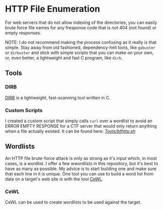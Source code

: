 # HTTP File Enumeration
For web servers that do not allow indexing of the directories, you can easily brute force file names for any fresponse code that is not 404 (not found) or empty responses.

NOTE: I do not recommend making the process confusing as it really is that simple. Stay away from old fashioned, dependency-hell tools, like `gobuster` or `dirbuster` and stick with simple scripts that you can make on your own, or, even better, a lightweight and fast C program, like `dirb`.

## Tools

### DIRB
[DIRB](http://dirb.sourceforge.net/) is a lightweight, fast-scanning tool written in C.

### Custom Scripts
I created a custom script that simply calls `curl` over a wordlist to avoid an ERROR EMPTY RESPONSE for a CTF server that would only return anything when a file actually existed. It can be found here: [*Tools/bfhttp.sh*](https://github.com/weaknetlabs/Penetration-Testing-Grimoire/blob/master/Tools/bfhttp.sh)

## Wordlists
An HTTP file brute-force attack is only as strong as it's input which, in most cases, is a wordlist. I offer a few wwordlists in this repository, but it's best to have as many as possible. My advice is to start building one and make sure that each line in it is unique. One tool you can use to build a word list from data on a target's web site is with the tool [CeWL](https://digi.ninja/projects/cewl.php).

### CeWL
CeWL can be used to create wordlists to be used against the target.
